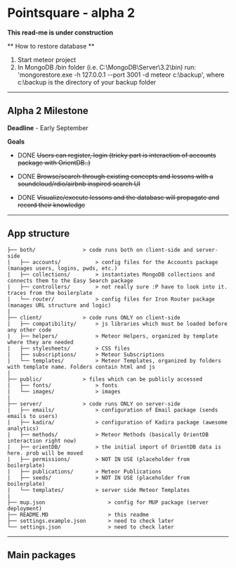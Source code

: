 # Pointsquare - alpha 2 #

**This read-me is under construction**

** How to restore database **
1. Start meteor project
2. In MongoDB /bin folder (i.e. C:\MongoDB\Server\3.2\bin) run: 'mongorestore.exe -h 127.0.0.1 --port 3001 -d meteor c:\backup', where c:\backup is the directory of your backup folder


- - - -

## Alpha 2 Milestone ##
**Deadline** - Early September

**Goals**

* DONE ~~Users can register, login (tricky part is interaction of accounts package with OrientDB..)~~

* DONE ~~Browse/search through existing concepts and lessons with a soundcloud/rdio/airbnb inspired search UI~~

* DONE ~~Visualize/execute lessons and the database will propagate and record their knowledge~~

- - - -

## App structure ##

	├── both/				> code runs both on client-side and server-side
	|   ├── accounts/			> config files for the Accounts package (manages users, logins, pwds, etc.)
	|   ├── collections/		> instantiates MongoDB collections and connects them to the Easy Search package
	|   ├── controllers/		> not really sure :P have to look into it. traces from the boilerplate
	|   └── router/				> config files for Iron Router package (manages URL structure and logic)
	|
	├── client/				> code runs ONLY on client-side
	|   ├── compatibility/		> js libraries which must be loaded before any other code
	|   ├── helpers/			> Meteor Helpers, organized by template where they are needed
	|   ├── stylesheets/		> CSS files
	|   ├── subscriptions/		> Meteor Subscriptions
	|   └── templates/			> Meteor Templates, organized by folders with template name. Folders contain html and js
	|
	├── public/				> files which can be publicly accessed
	|   ├── fonts/				> fonts
	|   └── images/				> images
	|
	├── server/				> code runs ONLY on server-side
	|   ├── emails/				> configuration of Email package (sends emails to users)
	|   ├── kadira/				> configuration of Kadira package (awesome analytics)
	|   ├── methods/			> Meteor Methods (basically OrientDB interaction right now)
	|   ├── orientDB/			> the initial import of OrientDB data is here. prob will be moved
	|   ├── permissions/		> NOT IN USE (placeholder from boilerplate)
	|   ├── publications/		> Meteor Publications
	|   ├── seeds/				> NOT IN USE (placeholder from boilerplate)
	|   └── templates/			> server side Meteor Templates
	|
	├── mup.json					> config for MUP package (server deployment)
	├── README.MD					> this readme
	├── settings.example.json		> need to check later
	└── settings.json				> need to check later

- - - -

## Main packages ##
